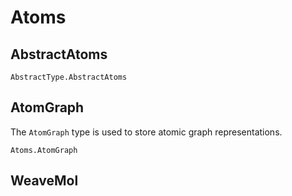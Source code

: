 # Atoms

## AbstractAtoms

```@docs
AbstractType.AbstractAtoms
```

## AtomGraph

The `AtomGraph` type is used to store atomic graph representations.

```@docs
Atoms.AtomGraph
```

## WeaveMol
